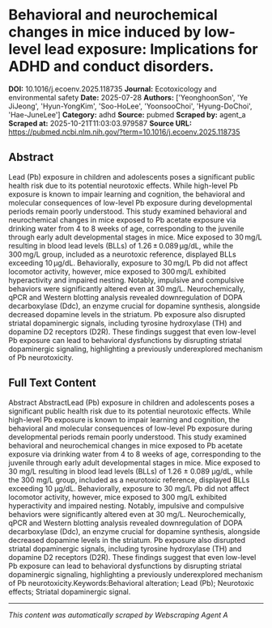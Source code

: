 # Behavioral and neurochemical changes in mice induced by low-level lead exposure: Implications for ADHD and conduct disorders.

**DOI:** 10.1016/j.ecoenv.2025.118735
**Journal:** Ecotoxicology and environmental safety
**Date:** 2025-07-28
**Authors:** ['YeonghoonSon', 'Ye JiJeong', 'Hyun-YongKim', 'Soo-HoLee', 'YoonsooChoi', 'Hyung-DoChoi', 'Hae-JuneLee']
**Category:** adhd
**Source:** pubmed
**Scraped by:** agent_a
**Scraped at:** 2025-10-21T11:03:03.979587
**Source URL:** https://pubmed.ncbi.nlm.nih.gov/?term=10.1016/j.ecoenv.2025.118735

## Abstract

Lead (Pb) exposure in children and adolescents poses a significant public health risk due to its potential neurotoxic effects. While high-level Pb exposure is known to impair learning and cognition, the behavioral and molecular consequences of low-level Pb exposure during developmental periods remain poorly understood. This study examined behavioral and neurochemical changes in mice exposed to Pb acetate exposure via drinking water from 4 to 8 weeks of age, corresponding to the juvenile through early adult developmental stages in mice. Mice exposed to 30 mg/L resulting in blood lead levels (BLLs) of 1.26 ± 0.089 µg/dL, while the 300 mg/L group, included as a neurotoxic reference, displayed BLLs exceeding 10 μg/dL. Behaviorally, exposure to 30 mg/L Pb did not affect locomotor activity, however, mice exposed to 300 mg/L exhibited hyperactivity and impaired nesting. Notably, impulsive and compulsive behaviors were significantly altered even at 30 mg/L. Neurochemically, qPCR and Western blotting analysis revealed downregulation of DOPA decarboxylase (Ddc), an enzyme crucial for dopamine synthesis, alongside decreased dopamine levels in the striatum. Pb exposure also disrupted striatal dopaminergic signals, including tyrosine hydroxylase (TH) and dopamine D2 receptors (D2R). These findings suggest that even low-level Pb exposure can lead to behavioral dysfunctions by disrupting striatal dopaminergic signaling, highlighting a previously underexplored mechanism of Pb neurotoxicity.

## Full Text Content

Abstract AbstractLead (Pb) exposure in children and adolescents poses a significant public health risk due to its potential neurotoxic effects. While high-level Pb exposure is known to impair learning and cognition, the behavioral and molecular consequences of low-level Pb exposure during developmental periods remain poorly understood. This study examined behavioral and neurochemical changes in mice exposed to Pb acetate exposure via drinking water from 4 to 8 weeks of age, corresponding to the juvenile through early adult developmental stages in mice. Mice exposed to 30 mg/L resulting in blood lead levels (BLLs) of 1.26 ± 0.089 µg/dL, while the 300 mg/L group, included as a neurotoxic reference, displayed BLLs exceeding 10 μg/dL. Behaviorally, exposure to 30 mg/L Pb did not affect locomotor activity, however, mice exposed to 300 mg/L exhibited hyperactivity and impaired nesting. Notably, impulsive and compulsive behaviors were significantly altered even at 30 mg/L. Neurochemically, qPCR and Western blotting analysis revealed downregulation of DOPA decarboxylase (Ddc), an enzyme crucial for dopamine synthesis, alongside decreased dopamine levels in the striatum. Pb exposure also disrupted striatal dopaminergic signals, including tyrosine hydroxylase (TH) and dopamine D2 receptors (D2R). These findings suggest that even low-level Pb exposure can lead to behavioral dysfunctions by disrupting striatal dopaminergic signaling, highlighting a previously underexplored mechanism of Pb neurotoxicity.Keywords:Behavioral alteration; Lead (Pb); Neurotoxic effects; Striatal dopaminergic signal.

---
*This content was automatically scraped by Webscraping Agent A*
